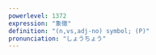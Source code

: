 ```yaml
---
powerlevel: 1372
expression: "象徴"
definition: "(n,vs,adj-no) symbol; (P)"
pronunciation: "しょうちょう"
---
```

